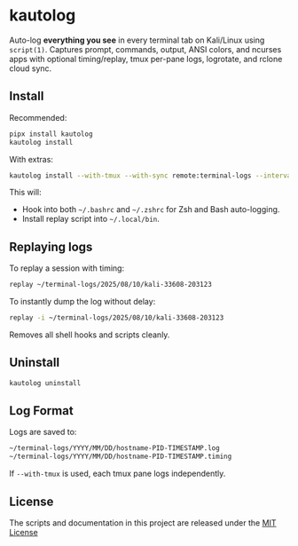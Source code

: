 # kautolog

Auto-log **everything you see** in every terminal tab on Kali/Linux using `script(1)`. Captures prompt, commands, output, ANSI colors, and ncurses apps with optional timing/replay, tmux per-pane logs, logrotate, and rclone cloud sync.

## Install

Recommended:

```bash
pipx install kautolog
kautolog install
```

With extras:

```bash
kautolog install --with-tmux --with-sync remote:terminal-logs --interval 10
```

This will:

- Hook into both `~/.bashrc` and `~/.zshrc` for Zsh and Bash auto-logging.
- Install replay script into `~/.local/bin`.

## Replaying logs

To replay a session with timing:

```bash
replay ~/terminal-logs/2025/08/10/kali-33608-203123
```

To instantly dump the log without delay:

```bash
replay -i ~/terminal-logs/2025/08/10/kali-33608-203123
```

Removes all shell hooks and scripts cleanly.

## Uninstall

```bash
kautolog uninstall
```

## Log Format

Logs are saved to:

```bash
~/terminal-logs/YYYY/MM/DD/hostname-PID-TIMESTAMP.log
~/terminal-logs/YYYY/MM/DD/hostname-PID-TIMESTAMP.timing
```

If `--with-tmux` is used, each tmux pane logs independently.

## License

The scripts and documentation in this project are released under the [MIT License](https://github.com/marksowell/kautolog/blob/main/LICENSE)
